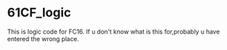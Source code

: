 # 61CF_logic
This is logic code for FC16.
If u don't know what is this for,probably u have entered the wrong place.
